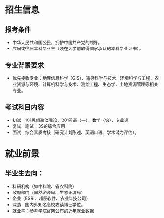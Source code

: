 # 招生信息
## 报考条件
- 中华人民共和国公民，拥护中国共产党的领导。
- 应届或往届本科毕业生（须在入学前取得国家承认的本科毕业证书）。
## 专业背景要求
- 优先接收专业：地理信息科学（GIS）、遥感科学与技术、环境科学与工程、农业资源与环境、计算机科学与技术、测绘工程、生态学、土地资源管理等相关专业。
## 考试科目内容
- 初试：101思想政治理论、201英语（一）、数学（农）、专业课
- 复试：笔试：3S的综合应用
- 面试：综合素质考核（研究计划陈述、英语口语、学术潜力评估）。
# 就业前景
## 毕业生去向：
- 科研机构（如中科院、省农科院）
- 政府部门（自然资源局、生态环境局）
- 企业（ESRI、超图软件、农业科技公司）
- 深造：国内外知名高校攻读博士学位。
- 就业率：参考学院官网公布的近年就业数据
